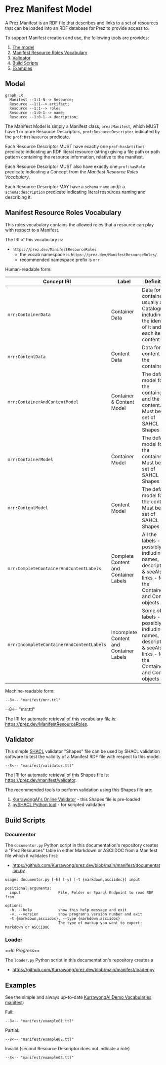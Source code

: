 # Prez Manifest Model

A Prez Manifest is an RDF file that describes and links to a set of resources that can be loaded into an RDF database for Prez to provide access to.

To support Manifest creation and use, the following tools are provides:

1. [The model](#model)
2. [Manifest Resource Roles Vocabulary](#roles-vocabulary)
3. [Validator](#validator)
4. [Build Scripts](#build-scripts)
5. [Examples](#examples)

## Model

``` mermaid
graph LR
  Manifest --1:1-N--> Resource;
  Resource --1:1--> artifact;
  Resource --1:1--> role;
  Resource --1:0-1--> name;
  Resource --1:0-1--> decription;
```

The Manifest Model is simply a Manifest class, `prez:Manifest`, which MUST have 1 or more Resource Descriptors, `prof:ResourceDescriptor` indicated by the `prof:hasResource` predicate. 

Each Resource Descriptor MUST have exactly one `prof:hasArtifact` predicate indicating an RDF literal resource (string) giving a file path or path pattern containing the resource information, relative to the manifest.

Each Resource Descriptor MUST also have exactly one `prof:hasRole` predicate indicating a Concept from the _Manifest Resource Roles Vocabulary_.

Each Resource Descriptor MAY have a `schema:name` and/r a `schema:description` predicate indicating literal resources naming and describing it.

<a id="roles-vocabulary"></a>
## Manifest Resource Roles Vocabulary

This roles vocabulary contains the allowed roles that a resource can play with respect to a Manifest.

The IRI of this vocabulary is:

* `https://prez.dev/ManifestResourceRoles`
    * the vocab namespace is `https://prez.dev/ManifestResourceRoles/`
    * recommended namespace prefix is `mrr`

Human-readable form:

| Concept IRI                               | Label                                   | Definition                                                                                                          | Parent                         |
|-------------------------------------------|-----------------------------------------|---------------------------------------------------------------------------------------------------------------------|--------------------------------|
| `mrr:ContainerData`                       | Container Data                          | Data for the container, usually a Catalogue, including the identity of it and each item fo content                  | -                              |
| `mrr:ContentData`                         | Content Data                            | Data for the content of the container                                                                               | -                              |
| `mrr:ContainerAndContentModel`            | Container & Content Model               | The default model for the container and the content. Must be a set of SAHCL Shapes                                  | -                              |
| `mrr:ContainerModel`                      | Container Model                         | The default model for the container. Must be a set of SAHCL Shapes                                                  | `mrr:containerAndContentModel` |
| `mrr:ContentModel`                        | Content Model                           | The default model for the content. Must be a set of SAHCL Shapes                                                    | `mrr:containerAndContentModel` |
| `mrr:CompleteContainerAndContentLabels`   | Complete Content and Container Labels   | All the labels - possibly indluding names, descriptions & seeAlso links - for the Container and Content objects     | -                              |
| `mrr:IncompleteContainerAndContentLabels` | Incomplete Content and Container Labels | Some of the labels - possibly indluding names, descriptions & seeAlso links - for the Container and Content objects | -                              |

Machine-readable form:

```
--8<-- "manifest/mrr.ttl"
```

--8<-- "mrr.ttl"

The IRI for automatic retrieval of this vocabulary file is: <https://prez.dev/ManifestResourceRoles>.


## Validator

This simple [SHACL](https://www.w3.org/TR/shacl/) validator "Shapes" file can be used by SHACL validation software to test the validity of a Manifest RDF file with respect to this model:

```
--8<-- "manifest/validator.ttl"
```

The IRI for automatic retrieval of this Shapes file is: <https://prez.dev/manifest/validator>.

The recommended tools to perform validation using this Shapes file are:

1. [KurrawongAI's Online Validator](https://tools.dev.kurrawong.ai/validate) - this Shapes file is pre-loaded
2. [pySHACL Python tool](https://pypi.org/project/pyshacl/) - for scripted validation

## Build Scripts

### Documentor

The `documentor.py` Python script in this documentation's repository creates a "Prez Resources" table in either Markdown or ASCIIDOC from a Manifest file which it validates first:

* <https://github.com/Kurrawong/prez.dev/blob/main/manifest/documentation.py>

```
usage: documentor.py [-h] [-v] [-t {markdown,asciidoc}] input

positional arguments:
  input                 File, Folder or Sparql Endpoint to read RDF from

options:
  -h, --help            show this help message and exit
  -v, --version         show program's version number and exit
  -t {markdown,asciidoc}, --type {markdown,asciidoc}
                        The type of markup you want to export: Markdown or ASCCIDOC
```

### Loader

==_In Progress_==

The `loader.py` Python script in this documentation's repository creates a 

* <https://github.com/Kurrawong/prez.dev/blob/main/manifest/loader.py>

## Examples

See the simple and always up-to-date [KurrawongAI Demo Vocabularies manifest](https://github.com/Kurrawong/demo-vocabs/manifest.ttl):

Full:
```
--8<-- "manifest/example01.ttl"
```

Partial:
```
--8<-- "manifest/example02.ttl"
```

Invalid (second Resource Descriptor does not indicate a role)
```
--8<-- "manifest/example03.ttl"
```
